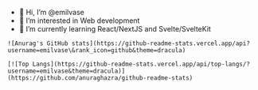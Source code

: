 - 👋 Hi, I’m @emilvase
- 👀 I’m interested in Web development
- 🌱 I’m currently learning React/NextJS and Svelte/SvelteKit

```
![Anurag's GitHub stats](https://github-readme-stats.vercel.app/api?username=emilvase\&rank_icon=github&theme=dracula)

[![Top Langs](https://github-readme-stats.vercel.app/api/top-langs/?username=emilvase&theme=dracula)](https://github.com/anuraghazra/github-readme-stats)
```